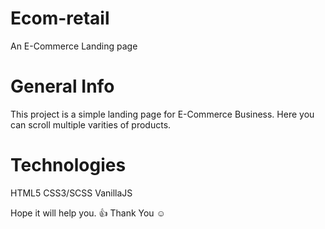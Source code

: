 # Ecom-retail
An E-Commerce Landing page


# General Info
This project is a simple landing page for E-Commerce Business. Here you can scroll multiple varities of products.


# Technologies
HTML5
CSS3/SCSS
VanillaJS



Hope it will help you. 👍 
Thank You ☺️




